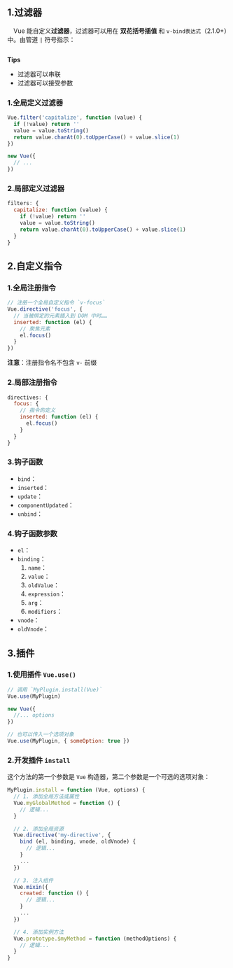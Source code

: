 

## 1.过滤器

&emsp;Vue 能自定义**过滤器**，过滤器可以用在 **双花括号插值** 和 `v-bind表达式`（2.1.0+）中。由管道 `|` 符号指示：

```html

```

**Tips**

+ 过滤器可以串联
+ 过滤器可以接受参数



### 1.全局定义过滤器

```javascript
Vue.filter('capitalize', function (value) {
  if (!value) return ''
  value = value.toString()
  return value.charAt(0).toUpperCase() + value.slice(1)
})

new Vue({
  // ...
})
```

### 2.局部定义过滤器

```javascript
filters: {
  capitalize: function (value) {
    if (!value) return ''
    value = value.toString()
    return value.charAt(0).toUpperCase() + value.slice(1)
  }
}
```



## 2.自定义指令



### 1.全局注册指令

```javascript
// 注册一个全局自定义指令 `v-focus`
Vue.directive('focus', {
  // 当被绑定的元素插入到 DOM 中时……
  inserted: function (el) {
    // 聚焦元素
    el.focus()
  }
})
```

**注意**：注册指令名不包含 `v-` 前缀

### 2.局部注册指令

```javascript
directives: {
  focus: {
    // 指令的定义
    inserted: function (el) {
      el.focus()
    }
  }
}
```

### 3.钩子函数

+ `bind`：
+ `inserted`：
+ `update`：
+ `componentUpdated`：
+ `unbind`：

### 4.钩子函数参数

+ `el`：
+ `binding`：
  1. `name`：
  2. `value`：
  3. `oldValue`：
  4. `expression`：
  5. `arg`：
  6. `modifiers`：
+ `vnode`：
+ `oldVnode`：



## 3.插件

### 1.使用插件 `Vue.use()`

```javascript
// 调用 `MyPlugin.install(Vue)`
Vue.use(MyPlugin)

new Vue({
  //... options
})

// 也可以传入一个选项对象
Vue.use(MyPlugin, { someOption: true })
```

### 2.开发插件 `install`

这个方法的第一个参数是 `Vue` 构造器，第二个参数是一个可选的选项对象：

```javascript
MyPlugin.install = function (Vue, options) {
  // 1. 添加全局方法或属性
  Vue.myGlobalMethod = function () {
    // 逻辑...
  }

  // 2. 添加全局资源
  Vue.directive('my-directive', {
    bind (el, binding, vnode, oldVnode) {
      // 逻辑...
    }
    ...
  })

  // 3. 注入组件
  Vue.mixin({
    created: function () {
      // 逻辑...
    }
    ...
  })

  // 4. 添加实例方法
  Vue.prototype.$myMethod = function (methodOptions) {
    // 逻辑...
  }
}
```